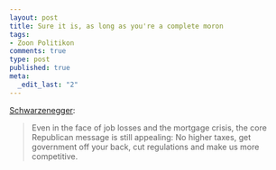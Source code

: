 ```yaml
--- 
layout: post
title: Sure it is, as long as you're a complete moron
tags: 
- Zoon Politikon
comments: true
type: post
published: true
meta: 
  _edit_last: "2"
---
```

<a href="http://www.nytimes.com/2008/09/07/us/politics/07strategy.html?hp">Schwarzenegger</a>:
<blockquote>Even in the face of job losses and the mortgage crisis, the core Republican message is still appealing: No higher taxes, get government off your back, cut regulations and make us more competitive.</blockquote>
